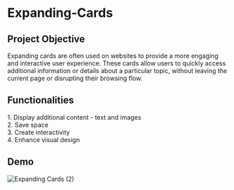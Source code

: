 # Expanding-Cards


<h2>Project Objective </h2>
<p>Expanding cards are often used on websites to provide a more engaging and interactive user experience. These cards allow users to quickly access additional information or details about a particular topic, without leaving the current page or disrupting their browsing flow. </p>
<h2>Functionalities </h2>
1. Display additional content - text and images <br>
2. Save space <br>
3. Create interactivity <br>
4. Enhance visual design <br>

<h2>Demo </h2>

![Expanding Cards (2)](https://user-images.githubusercontent.com/82561944/221914896-d8de2e0e-c416-4da8-805c-5e37063c6ea3.gif)



